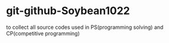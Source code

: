 # git-github-Soybean1022
to collect all source codes used in PS(programming solving) and CP(competitive programming)
